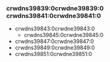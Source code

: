 ### crwdns39839:0crwdne39839:0 crwdns39841:0crwdne39841:0

- crwdns39843:0crwdne39843:0
   - crwdns39845:0crwdne39845:0
- crwdns39847:0crwdne39847:0
- crwdns39849:0crwdne39849:0
- crwdns39851:0crwdne39851:0
